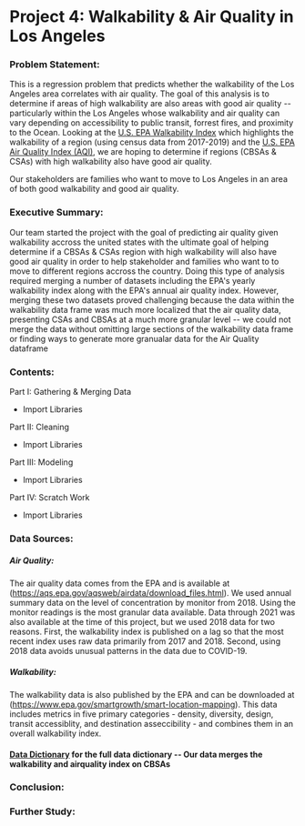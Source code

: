 # Project 4: Walkability & Air Quality in Los Angeles

### Problem Statement:
This is a regression problem that predicts whether the walkability of the Los Angeles area correlates with air quality. The goal of this analysis is to determine if areas of high walkability are also areas with good air quality -- particularly within the Los Angeles whose walkability and air quality can vary depending on accessibility to public transit, forrest fires, and proximity to the Ocean.
Looking at the [U.S. EPA Walkability Index](https://edg.epa.gov/metadata/catalog/search/resource/details.page?uuid=%7B251AFDD9-23A7-4068-9B27-A3048A7E6012%7D) which highlights the walkability of a region (using census data from 2017-2019) and the [U.S. EPA Air Quality Index (AQI)](https://aqs.epa.gov/aqsweb/airdata/download_files.html), we are hoping to determine if regions (CBSAs & CSAs) with high walkability also have good air quality.     

Our stakeholders are families who want to move to Los Angeles in an area of both good walkability and good air quality.

### Executive Summary:
Our team started the project with the goal of predicting air quality given walkability accross the united states with the ultimate goal of helping determine if a CBSAs & CSAs region with high walkability will also have good air quality in order to help stakeholder and families who want to to move to different regions accross the country. Doing this type of analysis required merging a number of datasets including the EPA's yearly walkability index along with the EPA's annual air quality index. However, merging these two datasets proved challenging because the data within the walkability data frame was much more localized that the air quality data, presenting CSAs and CBSAs at a much more granular level -- we could not merge the data without omitting large sections of the walkability data frame or finding ways to generate more granualar data for the Air Quality dataframe

### Contents: 

Part I: Gathering & Merging Data
- Import Libraries

Part II: Cleaning
- Import Libraries

Part III: Modeling
- Import Libraries

Part IV: Scratch Work
- Import Libraries



### Data Sources:
##### Air Quality:
The air quality data comes from the EPA and is available at (https://aqs.epa.gov/aqsweb/airdata/download_files.html). 
We used annual summary data on the level of concentration by monitor from 2018.
Using the monitor readings is the most granular data available.
Data through 2021 was also available at the time of this project, but we used 2018 data for two reasons.
First, the walkability index is published on a lag so that the most recent index uses raw data primarily from 2017 and 2018.
Second, using 2018 data avoids unusual patterns in the data due to COVID-19.

##### Walkability:
The walkability data is also published by the EPA and can be downloaded at (https://www.epa.gov/smartgrowth/smart-location-mapping).
This data includes metrics in five primary categories - density, diversity, design, transit accessiblity, and destination asseccibility - and combines them in an overall walkability index. 

#### [Data Dictionary](https://docs.google.com/spreadsheets/d/1r2PsolJEZtMx6HIJzTZFNOOO5BFDuejNbNi8Xu0Aalg/edit#gid=0) for the full data dictionary -- Our data merges the walkability and airquality index on CBSAs


### Conclusion:



### Further Study:
